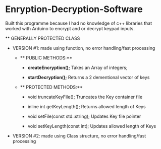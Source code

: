 # Enryption-Decryption-Software
Built this programme because I had no knowledge of c++ libraries that worked with Arduino to encrypt and or decrypt keypad inputs.

 ** GENERALLY PROTECTED CLASS

  - VERSION #1: made using function, no error handling/fast processing
  
    - ** PUBLIC METHODS:**
    
      - **createEncryption();** 
        Takes an Array of integers;
        
      - **startDecryption();**
        Returns a 2 dementional vector of keys
     
    - ** PROTECTED METHODS:**
    
      - void truncateKeyFile();
        Truncates the Key container file
        
      - inline int getKeyLength();
         Returns allowed length of Keys
         
      - void setFile(const std::string);
         Updates Key file pointer
         
      - void setKeyLength(const int);
         Updates allowed length of Keys
      
  - VERSION #2: made using Class structure, no error handling/fast processing
